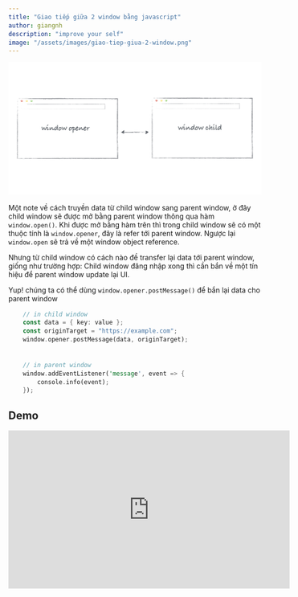 ```yaml
---
title: "Giao tiếp giữa 2 window bằng javascript"
author: giangnh
description: "improve your self"
image: "/assets/images/giao-tiep-giua-2-window.png"
---
```


![Giao tiếp giữa 2 window bằng javascript](/assets/images/giao-tiep-giua-2-window.png)

Một note về cách truyền data từ child window sang parent window,
ở đây child window sẽ được mở bằng parent window thông qua hàm `window.open()`.
Khi được mở bằng hàm trên thì trong child window sẽ có một thuộc tính là `window.opener`,
đây là refer tới parent window. Ngược lại `window.open` sẽ trả về một window object reference.

Nhưng từ child window có cách nào đề transfer lại data tới parent window, giống như trường hợp:
Child window đăng nhập xong thì cần bắn về một tín hiệu để parent window update lại UI.

Yup! chúng ta có thể dùng `window.opener.postMessage()` để bắn lại data cho parent window

~~~~rust
    // in child window
    const data = { key: value };
    const originTarget = "https://example.com";
    window.opener.postMessage(data, originTarget);


    // in parent window
    window.addEventListener('message', event => {
        console.info(event);
    });
~~~~

## Demo

<iframe src="https://www.facebook.com/plugins/video.php?href=https%3A%2F%2Fwww.facebook.com%2F0x6769616e676e68%2Fvideos%2Fa.1169125686535645.1073741833.100003146739962%2F1169125696535644%2F%3Ftype%3D3&show_text=0&width=560" width="560" height="315" style="border:none;overflow:hidden" scrolling="no" frameborder="0" allowTransparency="true" allowFullScreen="true"></iframe>
